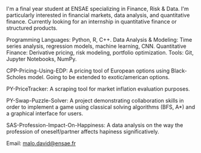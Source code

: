 I'm a final year student at ENSAE specializing in Finance, Risk & Data. 
I'm particularly interested in financial markets, data analysis, and quantitative finance.
Currently looking for an internship in quantitative finance or structured products.

Programming Languages: Python, R, C++.
Data Analysis & Modeling: Time series analysis, regression models, machine learning, CNN.
Quantitative Finance: Derivative pricing, risk modeling, portfolio optimization.
Tools: Git, Jupyter Notebooks, NumPy.

CPP-Pricing-Using-EDP: A pricing tool of European options using Black-Scholes model. Going to be extended to exotic/american options.

PY-PriceTracker: A scraping tool for market inflation evaluation purposes.

PY-Swap-Puzzle-Solver: A project demonstrating collaboration skills in order to implement a game using classical solving algorithms (BFS, A*) and a graphical interface for users.

SAS-Profession-Impact-On-Happiness: A data analysis on the way the profession of oneself/partner affects hapiness significatively.

Email: malo.david@ensae.fr
